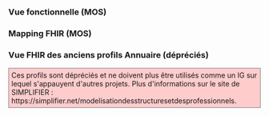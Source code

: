 ### Vue fonctionnelle (MOS)

<object data="mappingMosAnnuaireSante.svg"  style="width:100%" type="image/svg+xml"></object>

### Mapping FHIR (MOS)

<object data="mappingFhirAnnuaireSante.svg"  style="width:100%" type="image/svg+xml"></object>

### Vue FHIR des anciens profils Annuaire (dépréciés)

<p style="background-color: #ffcccc; border:1px solid grey; padding: 5px; max-width: 790px;">
Ces profils sont dépréciés et ne doivent plus être utilisés comme un IG sur lequel s'appauyent d'autres projets. Plus d'informations sur le site de SIMPLIFIER : https://simplifier.net/modelisationdesstructuresetdesprofessionnels.
</p>


<object data="mappingFhirAnnuaireSanteAncien.svg"  style="width:100%" type="image/svg+xml"></object>